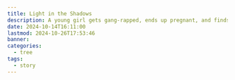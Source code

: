 ```yaml
---
title: Light in the Shadows
description: A young girl gets gang-rapped, ends up pregnant, and finds healing through the help of a Savior.
date: 2024-10-14T16:11:00
lastmod: 2024-10-26T17:53:46
banner: 
categories:
  - tree
tags:
  - story
---
```


